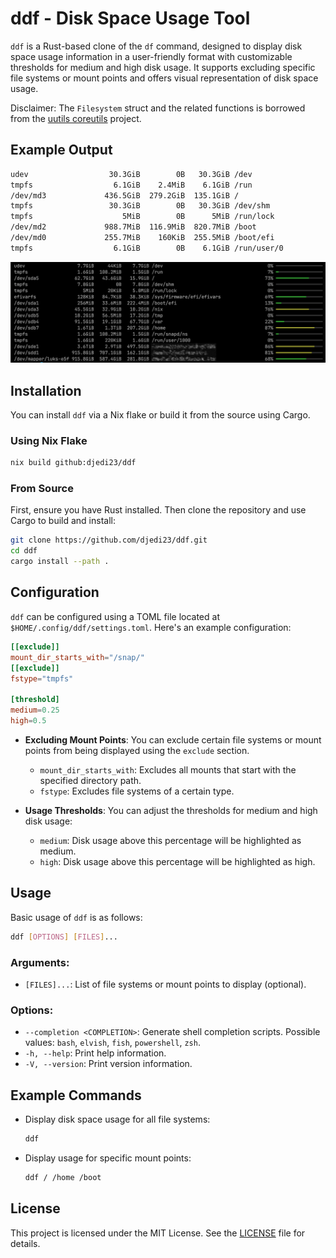 # ddf - Disk Space Usage Tool

`ddf` is a Rust-based clone of the `df` command, designed to display disk space usage information in a user-friendly format with customizable thresholds for medium and high disk usage. It supports excluding specific file systems or mount points and offers visual representation of disk space usage.

Disclaimer: The `Filesystem` struct and the related functions is borrowed from the [uutils coreutils](https://github.com/uutils/coreutils) project.

## Example Output

```bash
udev                  30.3GiB        0B   30.3GiB /dev                                      0% ═════════════════
tmpfs                  6.1GiB    2.4MiB    6.1GiB /run                                      0% ═════════════════
/dev/md3             436.5GiB  279.2GiB  135.1GiB /                                        67% ═════════════════
tmpfs                 30.3GiB        0B   30.3GiB /dev/shm                                  0% ═════════════════
tmpfs                    5MiB        0B      5MiB /run/lock                                 0% ═════════════════
/dev/md2             988.7MiB  116.9MiB  820.7MiB /boot                                    12% ═════════════════
/dev/md0             255.7MiB    160KiB  255.5MiB /boot/efi                                 0% ═════════════════
tmpfs                  6.1GiB        0B    6.1GiB /run/user/0                               0% ═════════════════
```

![screenshot](screenshot.png)


## Installation

You can install `ddf` via a Nix flake or build it from the source using Cargo.

### Using Nix Flake

```bash
nix build github:djedi23/ddf
```

### From Source

First, ensure you have Rust installed. Then clone the repository and use Cargo to build and install:

```bash
git clone https://github.com/djedi23/ddf.git
cd ddf
cargo install --path .
```

## Configuration

`ddf` can be configured using a TOML file located at `$HOME/.config/ddf/settings.toml`. Here's an example configuration:

```toml
[[exclude]]
mount_dir_starts_with="/snap/"
[[exclude]]
fstype="tmpfs"

[threshold]
medium=0.25
high=0.5
```

- **Excluding Mount Points**: You can exclude certain file systems or mount points from being displayed using the `exclude` section.
  - `mount_dir_starts_with`: Excludes all mounts that start with the specified directory path.
  - `fstype`: Excludes file systems of a certain type.
  
- **Usage Thresholds**: You can adjust the thresholds for medium and high disk usage:
  - `medium`: Disk usage above this percentage will be highlighted as medium.
  - `high`: Disk usage above this percentage will be highlighted as high.

## Usage

Basic usage of `ddf` is as follows:

```bash
ddf [OPTIONS] [FILES]...
```

### Arguments:
- `[FILES]...`: List of file systems or mount points to display (optional).

### Options:
- `--completion <COMPLETION>`: Generate shell completion scripts. Possible values: `bash`, `elvish`, `fish`, `powershell`, `zsh`.
- `-h, --help`: Print help information.
- `-V, --version`: Print version information.

## Example Commands

- Display disk space usage for all file systems:
  ```bash
  ddf
  ```
- Display usage for specific mount points:
  ```bash
  ddf / /home /boot
  ```

## License

This project is licensed under the MIT License. See the [LICENSE](LICENSE) file for details.
